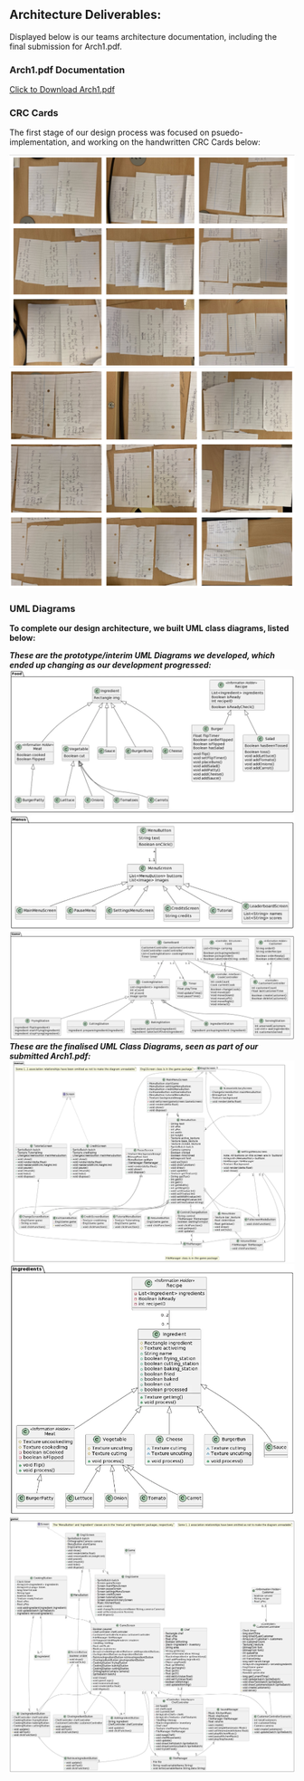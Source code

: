 <h2> Architecture Deliverables:</h2>
<p> Displayed below is our teams architecture documentation, including the final submission for Arch1.pdf.</p>
<h3>Arch1.pdf Documentation</h3>
<a href="/Arch1 .pdf" download>Click to Download Arch1.pdf</a>
<h3>CRC Cards</h3>
<p>The first stage of our design process was focused on psuedo-implementation, and working on the handwritten CRC Cards below:</p>
<img src="/CRC/combined1.PNG" alt="Architecture Image">
<img src="/CRC/combined2.PNG" alt="Architecture Image">
<h3>UML Diagrams</h3>
<p> <b>To complete our design architecture, we built UML class diagrams, listed below:<b> </p>
<p></p>
<i>These are the <b>prototype/interim</b> UML Diagrams we developed, which ended up changing as our development progressed:</i>
<img src="/assets/img/Interim (old) Food Package Diagram.webp" alt="Architecture Image">
<img src="/assets/img/Interim (old) Menus Package Diagram.webp" alt="Architecture Image">
<img src="/assets/img/Interim (old) game Package Diagram.webp" alt="Architecture Image">
<i> These are the <b>finalised</b> UML Class Diagrams, seen as part of our submitted Arch1.pdf:</i>
<img src="/assets/img/menus Package Diagram.webp" alt="Architecture Image">
<img src="/assets/img/ingredients Package Diagram.webp" alt="Architecture Image">
<img src="/assets/img/game Package Diagram.webp" alt="Architecture Image">

